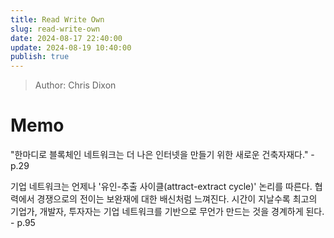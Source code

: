 ```yaml
---
title: Read Write Own
slug: read-write-own
date: 2024-08-17 22:40:00
update: 2024-08-19 10:40:00
publish: true
---
```

> Author: Chris Dixon

# Memo

"한마디로 블록체인 네트워크는 더 나은 인터넷을 만들기 위한 새로운 건축자재다." - p.29

기업 네트워크는 언제나 '유인-추출 사이클(attract-extract cycle)' 논리를 따른다. 협력에서 경쟁으로의 전이는 보완재에 대한 배신처럼 느껴진다. 시간이 지날수록 최고의 기업가, 개발자, 투자자는 기업 네트워크를 기반으로 무언가 만드는 것을 경계하게 된다. - p.95

